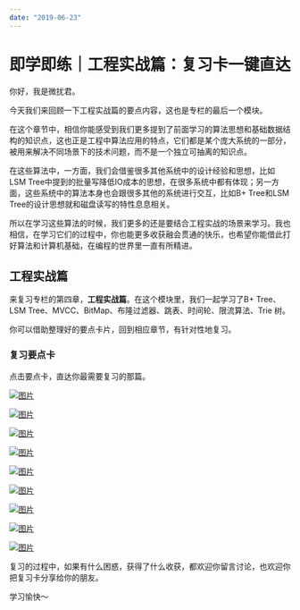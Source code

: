 ```yaml
---
date: "2019-06-23"
---  
```

      
# 即学即练｜工程实战篇：复习卡一键直达
你好，我是微扰君。

今天我们来回顾一下工程实战篇的要点内容，这也是专栏的最后一个模块。

在这个章节中，相信你能感受到我们更多提到了前面学习的算法思想和基础数据结构的知识点，这也正是工程中算法应用的特点，它们都是某个庞大系统的一部分，被用来解决不同场景下的技术问题，而不是一个独立可抽离的知识点。

在这些算法中，一方面，我们会借鉴很多其他系统中的设计经验和思想，比如LSM Tree中提到的批量写降低IO成本的思想，在很多系统中都有体现；另一方面，这些系统中的算法本身也会跟很多其他的系统进行交互，比如B+ Tree和LSM Tree的设计思想就和磁盘读写的特性息息相关。

所以在学习这些算法的时候，我们更多的还是要结合工程实战的场景来学习。我也相信，在学习它们的过程中，你也能更多收获融会贯通的快乐，也希望你能借此打好算法和计算机基础，在编程的世界里一直有所精进。

## 工程实战篇

来复习专栏的第四章，**工程实战篇**。在这个模块里，我们一起学习了B+ Tree、LSM Tree、MVCC、BitMap、布隆过滤器、跳表、时间轮、限流算法、Trie 树。

你可以借助整理好的要点卡片，回到相应章节，有针对性地复习。

### 复习要点卡

点击要点卡，直达你最需要复习的那篇。

<!-- [[[read_end]]] -->

[![图片](/images/业务开发算法50讲/10.特别策划/resourceimageebe4eb841090e7byy711bdb437b92e653de4.jpg)](https://time.geekbang.org/column/article/488658)

[![图片](/images/业务开发算法50讲/10.特别策划/resourceimage9692966a4860432db7f00f64yy2728a91a92.jpg)](https://time.geekbang.org/column/article/489164)

[![图片](/images/业务开发算法50讲/10.特别策划/resourceimage03bd0395cc912d40303f5ba913de11f293bd.jpg)](https://time.geekbang.org/column/article/489900)

[![图片](/images/业务开发算法50讲/10.特别策划/resourceimage56y856ff79b21cc43712ee3ea0961ffcayy8.jpg)](https://time.geekbang.org/column/article/490532)

[![图片](/images/业务开发算法50讲/10.特别策划/resourceimage406e40ef38eea75dc06c4cacc7fdd04c7d6e.jpg)](https://time.geekbang.org/column/article/491246)

[![图片](/images/业务开发算法50讲/10.特别策划/resourceimagecd5dcd6d7d63260671f6f3f2ffcdf605a45d.jpg)](https://time.geekbang.org/column/article/491979)

[![图片](/images/业务开发算法50讲/10.特别策划/resourceimage35db35627367f4171f4c61330e8c46c9a8db.jpg)](hhttps://time.geekbang.org/column/article/492563)

[![图片](/images/业务开发算法50讲/10.特别策划/resourceimage96159632172a5691e4c8a1cebd2d89e64c15.jpg)](https://time.geekbang.org/column/article/493162)

[![图片](/images/业务开发算法50讲/10.特别策划/resourceimage7e0f7eae8c2053bafa2bc0a077758b5ef90f.jpg)](https://time.geekbang.org/column/article/494080)

复习的过程中，如果有什么困惑，获得了什么收获，都欢迎你留言讨论，也欢迎你把复习卡分享给你的朋友。

学习愉快～
